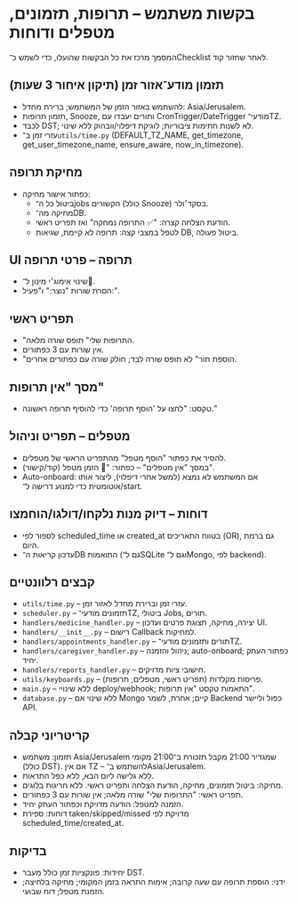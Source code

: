 # בקשות משתמש – תרופות, תזמונים, מטפלים ודוחות

המסמך מרכז את כל הבקשות שהועלו, כדי לשמש כ־Checklist לאחר שחזור קוד.

## תזמון מודע־אזור זמן (תיקון איחור 3 שעות)
- להשתמש באזור הזמן של המשתמש; ברירת מחדל: Asia/Jerusalem.
- תזמון תרופות, Snooze, ותורים יעבדו עם CronTrigger/DateTrigger מודעי־TZ.
- לכבד DST; לא לשנות חתימות ציבוריות; לוגיקת דיפלוי/וובהוק ללא שינוי.
- עזרי זמן ב־`utils/time.py` (DEFAULT_TZ_NAME, get_timezone, get_user_timezone_name, ensure_aware, now_in_timezone).

## מחיקת תרופה
- כפתור אישור מחיקה:
  - ביטול כל ה־jobs הקשורים (כולל Snooze) בסקד׳ולר.
  - מחיקה מה־DB.
  - הודעת הצלחה קצרה: "✅ התרופה נמחקה" ואז תפריט ראשי.
  - לטפל במצבי קצה: תרופה לא קיימת, שגיאות DB, ביטול פעולה.

## UI תרופה – פרטי תרופה
- שינוי אימוג׳י מינון ל־🧪.
- הסרת שורות "נוצר:" ו"פעיל:".

## תפריט ראשי
- "התרופות שלי" תופס שורה מלאה.
- אין שורות עם 3 כפתורים.
- "הוספת תור" לא תופס שורה לבד; חולק שורה עם כפתורים אחרים.

## מסך "אין תרופות"
- טקסט: "לחצו על 'הוסף תרופה' כדי להוסיף תרופה ראשונה."

## מטפלים – תפריט וניהול
- להסיר את כפתור "הוסף מטפל" מהתפריט הראשי של מטפלים.
- במסך "אין מטפלים" – כפתור: "🔗 הזמן מטפל (קוד/קישור)".
- Auto-onboard: אם המשתמש לא נמצא (למשל אחרי דיפלוי), ליצור אותו אוטומטית כדי למנוע דרישה ל־/start.



## דוחות – דיוק מנות נלקחו/דולגו/הוחמצו
- לספור לפי scheduled_time או created_at בטווח התאריכים (OR), גם ברמת היום.
- עדכון קריאות ה־DB התואמות (גם ל־SQLite וגם ל־Mongo, לפי backend).

## קבצים רלוונטיים
- `utils/time.py` – עזרי זמן וברירת מחדל לאזור זמן.
- `scheduler.py` – תזמונים מודעי־TZ, ביטולי Jobs, תורים.
- `handlers/medicine_handler.py` – יצירה, מחיקה, תצוגת פרטים ועדכון UI.
- `handlers/__init__.py` – רישום Callback למחיקות.
- `handlers/appointments_handler.py` – תורים ותזמונים מודעי־TZ.
- `handlers/caregiver_handler.py` – ניהול והזמנה; auto-onboard; כפתור העתק יחיד.
- `handlers/reports_handler.py` – חישובי ציות מדויקים.
- `utils/keyboards.py` – פריסות מקלדות (תפריט ראשי, מטפלים, תרופות).
- `main.py` – ללא שינויי deploy/webhook; התאמות טקסט "אין תרופות".
- `database.py` – ללא שינוי אם Mongo קיים; אחרת, לשמר Backend כפול וליישר API.

## קריטריוני קבלה
- תזמון: משתמש Asia/Jerusalem שמגדיר 21:00 מקבל תזכורת ב־21:00 מקומי (כולל DST). אם אין TZ – להשתמש ב־Asia/Jerusalem.
- ללא גלישה ליום הבא, ללא כפל התראות.
- מחיקה: ביטול תזמונים, מחיקה, הודעת הצלחה ותפריט ראשי. ללא חריגות בלוגים.
- תפריט ראשי: "התרופות שלי" שורה מלאה; אין שורות עם 3 כפתורים.
- הזמנה למטפל: הודעה מדויקת וכפתור העתק יחיד.
- דוחות: ספירת taken/skipped/missed מדויקת לפי scheduled_time/created_at.

## בדיקות
- יחידות: פונקציות זמן כולל מעבר DST.
- ידני: הוספת תרופה עם שעה קרובה; אימות התראה בזמן המקומי; מחיקה בלחיצה; הזמנת מטפל; דוח שבועי.
